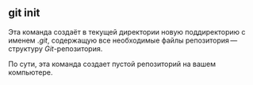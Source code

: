 ## git init

Эта команда создаёт в текущей директории новую поддиректорию с именем .*git*, содержащую все необходимые файлы репозитория — структуру *Git*-репозитория.

По сути, эта команда создает пустой репозиторий на вашем компьютере.
